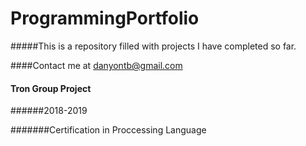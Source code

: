 # ProgrammingPortfolio
#####This is a repository filled with projects I have completed so far.

####Contact me at danyontb@gmail.com

#### Tron Group Project

######2018-2019

#######Certification in Proccessing Language
